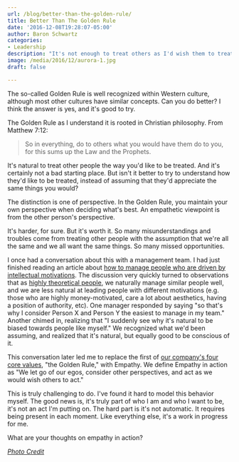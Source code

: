 ```yaml
---
url: /blog/better-than-the-golden-rule/
title: Better Than The Golden Rule
date: '2016-12-08T19:28:07-05:00'
author: Baron Schwartz
categories:
- Leadership
description: "It's not enough to treat others as I'd wish them to treat me."
image: /media/2016/12/aurora-1.jpg
draft: false

---
```

The so-called Golden Rule is well recognized within Western culture, although most other cultures have similar concepts. Can you do better? I think the answer is yes, and it's good to try.

<!--more-->

The Golden Rule as I understand it is rooted in Christian philosophy. From Matthew 7:12:

> So in everything, do to others what you would have them do to you, for this sums up the Law and the Prophets.

It's natural to treat other people the way you'd like to be treated. And it's certainly not a bad starting place. But isn't it better to try to understand how they'd like to be treated, instead of assuming that they'd appreciate the same things you would?

The distinction is one of perspective. In the Golden Rule, you maintain your own perspective when deciding what's best. An empathetic viewpoint is from the other person's perspective.

It's harder, for sure. But it's worth it. So many misunderstandings and troubles come from treating other people with the assumption that we're all the same and we all want the same things. So many missed opportunities.

I once had a conversation about this with a management team. I had just finished reading an article about [how to manage people who are driven by intellectual motivations](http://www.ttisuccessinsights.com/blog/posts/how-to-understand-and-manage-a-team-driven-by-intellectual). The discussion very quickly turned to observations that as [highly theoretical people](/blog/2015/10/11/personality-assessments/), we naturally manage similar people well, and we are less natural at leading people with different motivations (e.g. those who are highly money-motivated, care a lot about aesthetics, having a position of authority, etc). One manager responded by saying "so that's why I consider Person X and Person Y the easiest to manage in my team." Another chimed in, realizing that "I suddenly see why it's natural to be biased towards people like myself." We recognized what we'd been assuming, and realized that it's natural, but equally good to be conscious of it.

This conversation later led me to replace the first of [our company's four core values](https://www.vividcortex.com/company/careers/), "the Golden Rule," with Empathy. We define Empathy in action as "We let go of our egos, consider other perspectives, and act as we would wish others to act."

This is truly challenging to do. I've found it hard to model this behavior myself. The good news is, it's truly part of who I am and who I want to be, it's not an act I'm putting on. The hard part is it's not automatic. It requires being present in each moment. Like everything else, it's a work in progress for me.

What are your thoughts on empathy in action?

_[Photo Credit](https://pixabay.com/en/aurora-northen-lights-ice-mountain-1197753/)_
